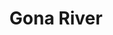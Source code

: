 ---
title: "Gona River"
title_bn: "গনা নদী"
description: "It originates from Mongla river and flows through Abad and Buridanga and then meets with Ichamoti river."
---